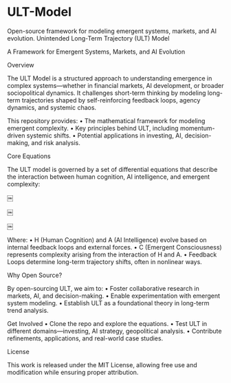# ULT-Model
Open-source framework for modeling emergent systems, markets, and AI evolution.
Unintended Long-Term Trajectory (ULT) Model

A Framework for Emergent Systems, Markets, and AI Evolution

Overview

The ULT Model is a structured approach to understanding emergence in complex systems—whether in financial markets, AI development, or broader sociopolitical dynamics. It challenges short-term thinking by modeling long-term trajectories shaped by self-reinforcing feedback loops, agency dynamics, and systemic chaos.

This repository provides:
	•	The mathematical framework for modeling emergent complexity.
	•	Key principles behind ULT, including momentum-driven systemic shifts.
	•	Potential applications in investing, AI, decision-making, and risk analysis.

Core Equations

The ULT model is governed by a set of differential equations that describe the interaction between human cognition, AI intelligence, and emergent complexity:

￼

￼

￼

Where:
	•	H (Human Cognition) and A (AI Intelligence) evolve based on internal feedback loops and external forces.
	•	C (Emergent Consciousness) represents complexity arising from the interaction of H and A.
	•	Feedback Loops determine long-term trajectory shifts, often in nonlinear ways.

Why Open Source?

By open-sourcing ULT, we aim to:
	•	Foster collaborative research in markets, AI, and decision-making.
	•	Enable experimentation with emergent system modeling.
	•	Establish ULT as a foundational theory in long-term trend analysis.

Get Involved
	•	Clone the repo and explore the equations.
	•	Test ULT in different domains—investing, AI strategy, geopolitical analysis.
	•	Contribute refinements, applications, and real-world case studies.

License

This work is released under the MIT License, allowing free use and modification while ensuring proper attribution.
